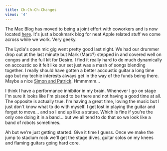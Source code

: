 ```yaml
---
title: Ch-Ch-Ch-Changes
views: '4'
---
```

<p>The Mac Blog has moved to being a joint effort with coworkers and is now located <a href="http://ccs.usask.ca/macblog/">here</a>.  It's just a bookmark blog for neat Apple related stuff we come across while we work.  Very geeky.</p>
<p>The Lydia's open mic gig went pretty good last night.  We had our drummer drop out at the last minute but Mark (Marc?) stepped in and covered well on congos and the full kit for Desire.  I find it really hard to do much dynamically on accoustic so it felt like our set just was a mash of songs blending together.  I really should have gotten a better accoustic guitar a long time ago but my techie interests always get in the way of the funds being there.  Maybe a nice <a href="http://www.simonandpatrick.ca/">Simon and Patrick</a>.  Hmmmmm...</p>
<p>I think I have a performance inhibitor in my brain.  Whenever I go on stage I'm sure it looks like I'm pissed to be there and not having a good time at all.  The opposite is actually true.  I'm having a great time, loving the music but I just don't know what to do with myself.  I get lost in playing the guitar and forget to move...  and so I end up like a statue.  Which is fine if you're the only one doing it in a band... but we all tend to do that so we look like a band of robots sometimes.</p>
<p>Ah but we're just getting started.  Give it time I guess.  Once we make the jump to stadium rock we'll get the stage dives, guitar solos on my knees and flaming guitars going hard core.</p>
